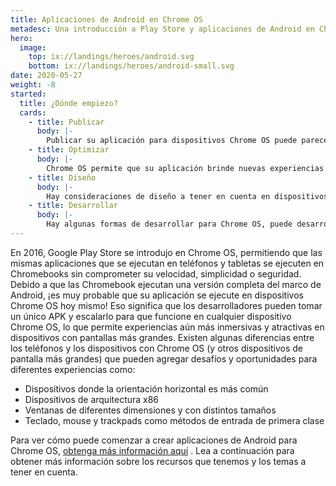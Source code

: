 ```yaml
---
title: Aplicaciones de Android en Chrome OS
metadesc: Una introducción a Play Store y aplicaciones de Android en Chrome OS.
hero:
  image:
    top: ix://landings/heroes/android.svg
    bottom: ix://landings/heroes/android-small.svg
date: 2020-05-27
weight: -8
started:
  title: ¿Dónde empiezo?
  cards:
    - title: Publicar
      body: |-
        Publicar su aplicación para dispositivos Chrome OS puede parecer desafiante o confuso, pero es el mismo APK que usa para teléfonos y tabletas. Para obtener más información, consulte nuestros recursos sobre publicación a través de [Play Store para Chrome OS,](/es/publish) incluida la [optimización para x86](/es/games/optimizing-games-publishing) si usa el NDK.
    - title: Optimizar
      body: |-
        Chrome OS permite que su aplicación brinde nuevas experiencias y patrones de uso para sus usuarios, pero conlleva algunos desafíos. Lea lo que implica [optimizar su aplicación](/es/android/optimizing) o consulte una [publicación de blog](https://medium.com/androiddevelopers/android-at-large-how-to-bring-optimized-experiences-to-the-big-screen-a50a6784e59d) para obtener más información sobre lo que implica su aplicación en Chrome OS y otros dispositivos de pantalla más grande.
    - title: Diseño
      body: |-
        Hay consideraciones de diseño a tener en cuenta en dispositivos de pantalla más grande y hemos creado algunas [recomendaciones y pautas](/es/android/design) a tener en cuenta al pensar en cómo se ve y se comporta su aplicación en Chrome OS.
    - title: Desarrollar
      body: |-
        Hay algunas formas de desarrollar para Chrome OS, puede desarrollar [directamente en su dispositivo Chrome OS](/es/android-environment/deploying-apps#implementar-desde-chrome-os) utilizando Linux para Chrome OS o puede conectar su [dispositivo Chrome OS a su estación de trabajo principal](/es/android-environment/deploying-apps#instalar-desde-otro-dispositivo) y desarrollar de esa manera.
---
```


En 2016, Google Play Store se introdujo en Chrome OS, permitiendo que las mismas aplicaciones que se ejecutan en teléfonos y tabletas se ejecuten en Chromebooks sin comprometer su velocidad, simplicidad o seguridad. Debido a que las Chromebook ejecutan una versión completa del marco de Android, ¡es muy probable que su aplicación se ejecute en dispositivos Chrome OS hoy mismo! Eso significa que los desarrolladores pueden tomar un único APK y escalarlo para que funcione en cualquier dispositivo Chrome OS, lo que permite experiencias aún más inmersivas y atractivas en dispositivos con pantallas más grandes. Existen algunas diferencias entre los teléfonos y los dispositivos con Chrome OS (y otros dispositivos de pantalla más grandes) que pueden agregar desafíos y oportunidades para diferentes experiencias como:

- Dispositivos donde la orientación horizontal es más común
- Dispositivos de arquitectura x86
- Ventanas de diferentes dimensiones y con distintos tamaños
- Teclado, mouse y trackpads como métodos de entrada de primera clase

Para ver cómo puede comenzar a crear aplicaciones de Android para Chrome OS, [obtenga más información aquí](/{{locale.code}}/android/start) . Lea a continuación para obtener más información sobre los recursos que tenemos y los temas a tener en cuenta.
